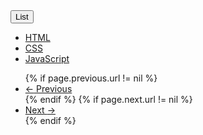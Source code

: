 <div class="dropdown">

<div class="container">
<button class="btn btn-primary dropdown-toggle" type="button" data-toggle="dropdown">List
        <span class="caret"></span>
</button>
        <ul class="dropdown-menu">
            <li><a href="#">HTML</a></li>
            <li><a href="#">CSS</a></li>
            <li><a href="#">JavaScript</a></li>
        </ul>
</div>
</div>
<nav aria-label="...">
  <ul class="pager">
        {% if page.previous.url != nil %}
                <li class="previous"><a href="{{ site.baseurl }}{{ page.previous.url }}"><span aria-hidden="true">&larr;</span> Previous</a></li>
        {% endif %}
        {% if page.next.url != nil %}
                <li class="next"><a href="{{ site.baseurl }}{{ page.next.url }}">Next <span aria-hidden="true">&rarr;</span></a></li>
        {% endif %}
  </ul>
</nav>
